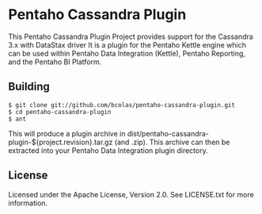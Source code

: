 Pentaho Cassandra Plugin
========================

This Pentaho Cassandra Plugin Project provides support for the Cassandra 3.x with DataStax driver
It is a plugin for the Pentaho Kettle engine which can be used within Pentaho Data Integration (Kettle), Pentaho Reporting, and the Pentaho BI Platform.

Building
--------

    $ git clone git://github.com/bcolas/pentaho-cassandra-plugin.git
    $ cd pentaho-cassandra-plugin
    $ ant

This will produce a plugin archive in dist/pentaho-cassandra-plugin-${project.revision}.tar.gz (and .zip). This archive can then be extracted into your Pentaho Data Integration plugin directory.

License
-------
Licensed under the Apache License, Version 2.0. See LICENSE.txt for more information.
